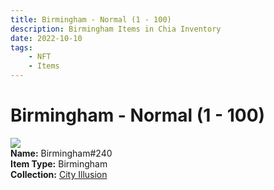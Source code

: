 ```yaml
---
title: Birmingham - Normal (1 - 100)
description: Birmingham Items in Chia Inventory
date: 2022-10-10
tags:
    - NFT
    - Items
---
```


# Birmingham - Normal (1 - 100)
<div class="item_thumbnail">
<img loading="lazy" src="https://wlbwveeev3fgphyqpdtny3ea2yqluieqxaalg525vudl7tve.arweave.net/ssNqkISuymefEHjm3Gy-_A1iC6IJ-C4ALN3Xa0Gv86k"><br/>
<div><strong>Name:</strong> Birmingham#240</div>
<div><strong>Item Type:</strong> Birmingham</div>
<div><strong>Collection:</strong> <a href="https://www.spacescan.io/xch/nft/collection/col1lend2dcn558km4wcwta4xnkfv3xpcmlp9kyt0m909emvfxechlyqdl5ndg">City Illusion</a></div>
</div>

